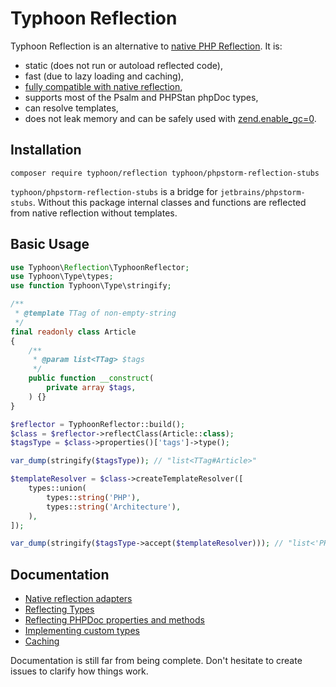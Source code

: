# Typhoon Reflection

Typhoon Reflection is an alternative to [native PHP Reflection](https://www.php.net/manual/en/book.reflection.php). It
is:

- static (does not run or autoload reflected code),
- fast (due to lazy loading and caching),
- [fully compatible with native reflection](reflection/native_adapters.md),
- supports most of the Psalm and PHPStan phpDoc types,
- can resolve templates,
- does not leak memory and can be safely used
  with [zend.enable_gc=0](https://www.php.net/manual/en/info.configuration.php#ini.zend.enable-gc).

## Installation

```
composer require typhoon/reflection typhoon/phpstorm-reflection-stubs
```

`typhoon/phpstorm-reflection-stubs` is a bridge for `jetbrains/phpstorm-stubs`. Without this package internal classes
and functions are reflected from native reflection without templates.

## Basic Usage

```php
use Typhoon\Reflection\TyphoonReflector;
use Typhoon\Type\types;
use function Typhoon\Type\stringify;

/**
 * @template TTag of non-empty-string
 */
final readonly class Article
{
    /**
     * @param list<TTag> $tags
     */
    public function __construct(
        private array $tags,
    ) {}
}

$reflector = TyphoonReflector::build();
$class = $reflector->reflectClass(Article::class);
$tagsType = $class->properties()['tags']->type();

var_dump(stringify($tagsType)); // "list<TTag#Article>"

$templateResolver = $class->createTemplateResolver([
    types::union(
        types::string('PHP'),
        types::string('Architecture'),
    ),
]);

var_dump(stringify($tagsType->accept($templateResolver))); // "list<'PHP'|'Architecture'>"
```

## Documentation

- [Native reflection adapters](reflection/native_adapters.md)
- [Reflecting Types](reflection/types.md)
- [Reflecting PHPDoc properties and methods](reflection/php_doc_properties_and_methods.md)
- [Implementing custom types](reflection/implementing_custom_types.md)
- [Caching](reflection/caching.md)

Documentation is still far from being complete. Don't hesitate to create issues to clarify how things work.
